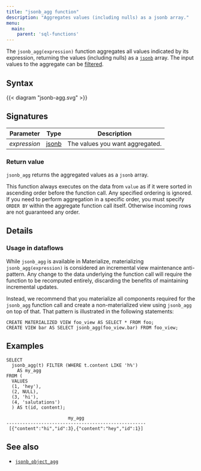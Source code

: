 ```yaml
---
title: "jsonb_agg function"
description: "Aggregates values (including nulls) as a jsonb array."
menu:
  main:
    parent: 'sql-functions'
---
```


The `jsonb_agg(expression)` function aggregates all values indicated by its expression,
returning the values (including nulls) as a [`jsonb`](/sql/types/jsonb) array.
The input values to the aggregate can be [filtered](../filters).

## Syntax

{{< diagram "jsonb-agg.svg" >}}

## Signatures

Parameter | Type | Description
----------|------|------------
_expression_ | [jsonb](../../types) | The values you want aggregated.

### Return value

`jsonb_agg` returns the aggregated values as a `jsonb` array.

This function always executes on the data from `value` as if it were sorted in ascending order before the function call. Any specified ordering is
ignored. If you need to perform aggregation in a specific order, you must specify `ORDER BY` within the aggregate function call itself. Otherwise incoming rows are not guaranteed any order.

## Details

### Usage in dataflows

While `jsonb_agg` is available in Materialize, materializing `jsonb_agg(expression)`
is considered an incremental view maintenance anti-pattern. Any change to the data
underlying the function call will require the function to be recomputed entirely,
discarding the benefits of maintaining incremental updates.

Instead, we recommend that you materialize all components required for the
`jsonb_agg` function call and create a non-materialized view using `jsonb_agg`
on top of that. That pattern is illustrated in the following statements:

```mzsql
CREATE MATERIALIZED VIEW foo_view AS SELECT * FROM foo;
CREATE VIEW bar AS SELECT jsonb_agg(foo_view.bar) FROM foo_view;
```

## Examples

```mzsql
SELECT
  jsonb_agg(t) FILTER (WHERE t.content LIKE 'h%')
    AS my_agg
FROM (
  VALUES
  (1, 'hey'),
  (2, NULL),
  (3, 'hi'),
  (4, 'salutations')
  ) AS t(id, content);
```
```nofmt
                       my_agg
----------------------------------------------------
 [{"content":"hi","id":3},{"content":"hey","id":1}]
```

## See also

* [`jsonb_object_agg`](/sql/functions/jsonb_object_agg)

